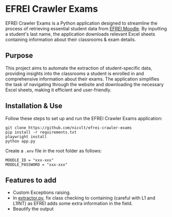 # EFREI Crawler Exams

EFREI Crawler Exams is a Python application designed to streamline the process of retrieving essential student data from [EFREI Moodle](https://moodle.myefrei.fr/login/index.php). By inputting a student's last name, the application downloads relevant Excel sheets containing information about their classrooms & exam details.

## Purpose

This project aims to automate the extraction of student-specific data, providing insights into the classrooms a student is enrolled in and comprehensive information about their exams. The application simplifies the task of navigating through the website and downloading the necessary Excel sheets, making it efficient and user-friendly.

## Installation & Use

Follow these steps to set up and run the EFREI Crawler Exams application:
```
git clone https://github.com/nicvlt/efrei-crawler-exams
pip install -r requirements.txt
playwright install
python app.py
```

Create a `.env` file in the root folder as follows:
```
MOODLE_ID = "xxx-xxx"
MOODLE_PASSWORD = "xxx-xxx"
```

## Features to add

- Custom Exceptions raising.
- In [extractor.py](src/extractor/extractor.py), fix class checking to containing (careful with L1 and L1INT) as EFREI adds some extra information in the field.
- Beautify the output